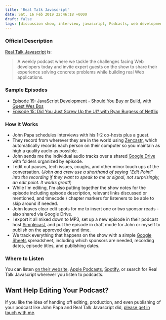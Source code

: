 ```yaml
---
title: 'Real Talk Javascript'
date: Sat, 16 Feb 2019 22:46:18 +0000
draft: false
tags: [discussion show, interview, javascript, Podcasts, web development]
---
```


### Official Description

[Real Talk Javascript](https://realtalkjavascript.simplecast.fm) is:

> A weekly podcast where we tackle the challenges facing Web developers today and invite expert guests on the show to share their experience solving concrete problems while building real Web applications.

### Sample Episodes

*   [Episode 19: JavaScript Development - Should You Buy or Build, with Guest Wes Bos](https://realtalkjavascript.simplecast.fm/c5c08afe)
*   [Episode 15: Did You Just Screw Up the UI? with Ryan Burgess of Netflix](https://realtalkjavascript.simplecast.fm/ab884884)

### How It Works

*   John Papa schedules interviews with his 1-2 co-hosts plus a guest.
*   They record from wherever they are in the world using [Zencastr](https://zencastr.com), which automatically records each person on their computer so you maintain as high a quality audio as possible.
*   John sends me the individual audio tracks over a shared [Google Drive](https://www.google.com/drive/) with folders organized by episode.
*   I edit out pauses, tech issues, coughs, and other minor touch ups of the conversation. (_John and crew use a shorthand of saying "Edit Point" into the recording if they want to speak to me or signal, not surprisingly, an edit point. It works great!_)
*   While I'm editing, I'm also putting together the show notes for the episode including episode description, relevant links discussed or mentioned, and timecode / chapter markers for listeners to be able to skip around if needed.
*   John leaves clear edit spots for me to insert one or two sponsor reads - also shared via Google Drive.
*   I export it all mixed down to MP3, set up a new episode in their podcast host [Simplecast](https://simplecast.com), and put the episode in draft mode for John or myself to publish on the approved day and time.
*   We track everything that happens on the show with a simple [Google Sheets](https://www.google.com/sheets/) spreadsheet, including which sponsors are needed, recording dates, episode titles, and publishing dates.

### Where to Listen

You can listen [on their website](https://realtalkjavascript.simplecast.fm), [Apple Podcasts](https://itunes.apple.com/us/podcast/real-talk-javascript/id1437407176?mt=2), [Spotify](https://open.spotify.com/show/2fpykNR5dya5c4V8WTPldw?si=4b3PwZN9Q8Sg2CswmzMomg), or search for Real Talk Javascript wherever you listen to podcasts.

Want Help Editing Your Podcast?
-------------------------------

If you like the idea of handing off editing, production, and even publishing of your podcast like John Papa and Real Talk Javascript did, [please get in touch with me](/contact/).
